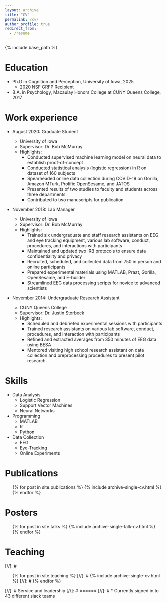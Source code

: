 ```yaml
---
layout: archive
title: "CV"
permalink: /cv/
author_profile: true
redirect_from:
  - /resume
---
```


{% include base_path %}

Education
======
* Ph.D in Cognition and Perception, University of Iowa, 2025
  * 2020 NSF GRFP Recipient 
* B.A. in Psychology, Macaulay Honors College at CUNY Queens College, 2017

Work experience
======
* August 2020: Graduate Student
  * University of Iowa
  * Supervisor: Dr. Bob McMurray
  * Highlights:
    * Conducted supervised machine learning model on neural data to establish proof-of-concept
    * Conducted statistical analysis (logistic regression) in R on dataset of 160 subjects
    * Spearheaded online data collection during COVID-19 on Gorilla, Amazon MTurk, Prolific OpenSesame, and JATOS
    * Presented results of two studies to faculty and students across three departments
    * Contributed to two manuscripts for publication
 
* November 2018: Lab Manager
  * University of Iowa
  * Supervisor: Dr. Bob McMurray
  * Highlights: 
    * Trained six undergraduate and staff research assistants on EEG and eye tracking equipment, various lab software, conduct, procedures, and interactions with participants
    * Maintained and updated two IRB protocols to ensure data confidentiality and privacy
    * Recruited, scheduled, and collected data from 750 in person and online participants
    * Prepared experimental materials using MATLAB, Praat, Gorilla, OpenSesame, and E-builder
    * Streamlined EEG data processing scripts for novice to advanced scientists

* November 2014: Undergraduate Research Assistant
  * CUNY Queens College
  * Supervisor: Dr. Justin Storbeck 
  * Highlights: 
    * Scheduled and debriefed experimental sessions with participants
    * Trained research assistants on various lab software, conduct, procedures, and interaction with participants
    * Refined and extracted averages from 350 minutes of EEG data using BESA 
    * Mentored visiting high school research assistant on data collection and preprocessing procedures to present pilot research 

Skills
======
* Data Analysis
  * Logistic Regression
  * Support Vector Machines 
  * Neural Networks
* Programming
  * MATLAB 
  * R
  * Python
* Data Collection 
  * EEG
  * Eye-Tracking
  * Online Experiments 

Publications
======
  <ul>{% for post in site.publications %}
    {% include archive-single-cv.html %}
  {% endfor %}</ul>
  
Posters
======
  <ul>{% for post in site.talks %}
    {% include archive-single-talk-cv.html %}
  {% endfor %}</ul>
  
Teaching
======
[//]: #   <ul>{% for post in site.teaching %}
[//]: #     {% include archive-single-cv.html %}
[//]: #   {% endfor %}</ul>
  
[//]: # Service and leadership
[//]: # ======
[//]: # * Currently signed in to 43 different slack teams
